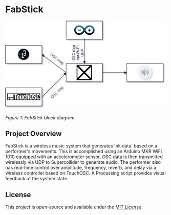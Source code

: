 # FabStick

![FabStick Block Diagram](diagram.png)

*Figure 1: FabStick block diagram*

## Project Overview

FabStick is a wireless music system that generates 'hit data' based on a performer's movements. This is accomplished using an Arduino MKR WiFi 1010 equipped with an accelerometer sensor. OSC data is then transmitted wirelessly via UDP to Supercollider to generate audio. The performer also has real-time control over amplitude, frequency, reverb, and delay via a wireless controller based on TouchOSC. A Processing script provides visual feedback of the system state.

## License

This project is open-source and available under the [MIT License](LICENSE).
